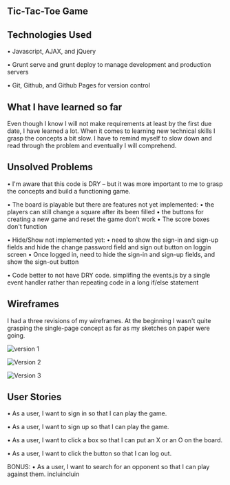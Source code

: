 ## Tic-Tac-Toe Game

## Technologies Used

• Javascript, AJAX, and jQuery

• Grunt serve and grunt deploy to manage development and production servers

• Git, Github, and Github Pages for version control

## What I have learned so far

Even though I know I will not make requirements at least by the first due date, I have learned a lot. When it comes to learning new technical skills I grasp the concepts a bit slow. I have to remind myself to slow down and read through the problem and eventually I will comprehend.

## Unsolved Problems

• I'm aware that this code is DRY – but it was more important to me to grasp the concepts and build a functioning game.

• The board is playable but there are features not yet implemented:
    • the players can still change a square after its been filled
    • the buttons for creating a new game and reset the game don't work
    • The score boxes don't function

• Hide/Show not implemented yet:
  • need to show the sign-in and sign-up fields and hide the change password field and sign out button on loggin screen
  • Once logged in, need to hide the sign-in and sign-up fields, and show the sign-out button

• Code better to not have DRY code. simplifing the events.js by a single event handler rather than repeating code in a long if/else statement

## Wireframes

I had a three revisions of my wireframes. At the beginning I wasn't quite grasping the single-page concept as far as my sketches on paper were going.

![version 1](https://user-images.githubusercontent.com/6006640/30093249-1e24272e-9292-11e7-870b-120e250cb32d.JPG)

![Version 2](https://user-images.githubusercontent.com/6006640/30093263-30d8201e-9292-11e7-9684-1d310b3462cb.JPG)

![Version 3](https://user-images.githubusercontent.com/6006640/30093267-37ac7b10-9292-11e7-95d4-b00e654eb66a.JPG)

## User Stories

• As a user, I want to sign in so that I can play the game.

• As a user, I want to sign up so that I can play the game.

• As a user, I want to click a box so that I can put an X or an O on the board.

• As a user, I want to click the button so that I can log out.

BONUS:
• As a user, I want to search for an opponent so that I can play against them.
incluincluin
